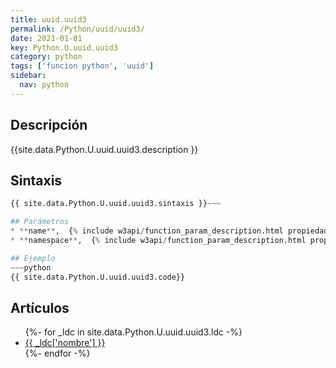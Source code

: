 ```yaml
---
title: uuid.uuid3
permalink: /Python/uuid/uuid3/
date: 2021-01-01
key: Python.U.uuid.uuid3
category: python
tags: ['funcion python', 'uuid']
sidebar: 
  nav: python
---
```


## Descripción
{{site.data.Python.U.uuid.uuid3.description }}

## Sintaxis
~~~python
{{ site.data.Python.U.uuid.uuid3.sintaxis }}~~~

## Parámetros
* **name**,  {% include w3api/function_param_description.html propiedad=site.data.Python.U.uuid.uuid3 valor="name" %}
* **namespace**,  {% include w3api/function_param_description.html propiedad=site.data.Python.U.uuid.uuid3 valor="namespace" %}

## Ejemplo
~~~python
{{ site.data.Python.U.uuid.uuid3.code}}
~~~

## Artículos
<ul>
{%- for _ldc in site.data.Python.U.uuid.uuid3.ldc -%}
   <li>
       <a href="{{_ldc['url'] }}">{{ _ldc['nombre'] }}</a>
   </li>
{%- endfor -%}
</ul>
